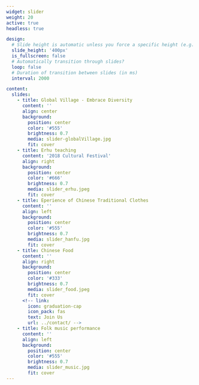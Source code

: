 ```yaml
---
widget: slider
weight: 20
active: true
headless: true

design:
  # Slide height is automatic unless you force a specific height (e.g. '400px')
  slide_height: '400px'
  is_fullscreen: false
  # Automatically transition through slides?
  loop: false
  # Duration of transition between slides (in ms)
  interval: 2000

content:
  slides:
    - title: Global Village - Embrace Diversity
      content: ''
      align: center
      background:
        position: center
        color: '#555'
        brightness: 0.7
        media: slider-globalVillage.jpg
        fit: cover
    - title: Erhu teaching
      content: '2018 Cultural Festival'
      align: right
      background:
        position: center
        color: '#666'
        brightness: 0.7
        media: slider_erhu.jpeg
        fit: cover
    - title: Eperience of Chinese Traditional Clothes
      content: ''
      align: left
      background:
        position: center
        color: '#555'
        brightness: 0.7
        media: slider_hanfu.jpg
        fit: cover
    - title: Chinese Food
      content: ''
      align: right
      background:
        position: center
        color: '#333'
        brightness: 0.7
        media: slider_food.jpeg
        fit: cover
      <!-- link:
        icon: graduation-cap
        icon_pack: fas
        text: Join Us
        url: ../contact/ -->
    - title: Folk music performance
      content: ''
      align: left
      background:
        position: center
        color: '#555'
        brightness: 0.7
        media: slider_music.jpg
        fit: cover
---
```

